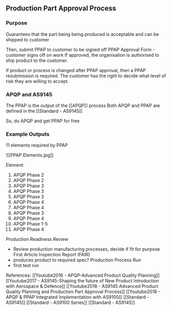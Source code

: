 ## Production Part Approval Process

### Purpose
Guarantees that the part being being produced is acceptable and can be shipped to customer

Then, submit PPAP to customer to be signed off
PPAP Approval Form - customer signs off on work
If approved, the organisation is authorised to ship product to the customer.

If product or process is changed after PPAP approval, then a PPAP resubmission is required. The customer has the right to decide what level of risk they are willing to accept.

### APQP and AS9145
The PPAP is the output of the [[APQP]] process
Both APQP and PPAP are defined in the [[Standard - AS9145]]

So, do APQP and get PPAP for free

### Example Outputs
11 elements required by PPAP

![[PPAP Elements.jpg]]

Element:
1. APQP Phase 2
2. APQP Phase 2
3. APQP Phase 3
4. APQP Phase 3
5. APQP Phase 3
6. APQP Phase 4
7. APQP Phase 4
8. APQP Phase 3
9. APQP Phase 4
10. APQP Phase 1-5
11. APQP Phase 4


Production Readiness Review
 - Review production manufacturing processes, decide if fit for purpose
First Article Inspection Report (FAIR)
- produces product to required spec?
Production Process Run
- first test run








References:
[[Youtube2016 - APQP-Advanced Product Quality Planning]]
[[Youtube2017 - AS9145-Shaping the future of New Product Introduction with Aerospace & Defence]]
[[Youtube2018 - AS9145 Advanced Product Quality Planning and Production Part Approval Process]]
[[Youtube2018 - APQP & PPAP Integrated Implementation with AS9100]]
[[Standard - AS9145]]
[[Standard - AS9100 Series]]
[[Standard - AS9145]]